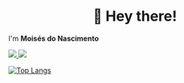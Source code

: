 
<h1 align="center">👋 Hey there!</h1>
I'm <strong>Moisés do Nascimento</strong>
<br>

<p align="left">
  <a href="https://www.linkedin.com/in/moisesn" alt="Linkedin">
    <img src="https://img.shields.io/badge/-Linkedin-6610F2?style=for-the-badge&logo=Linkedin&logoColor=FFFFFF&link=https://www.linkedin.com/in/moisesn"/>
  </a>
  
  <a href="https://discordapp.com/users/711397945664339994" alt="Discord">
    <img src="https://img.shields.io/badge/-Discord-6610F2?style=for-the-badge&logo=Discord&logoColor=FFFFFF&link=[https://discord.gg/QevDJqCzaY](https://discordapp.com/users/711397945664339994)"/>
  </a>
</p>

[![Top Langs](https://github-readme-stats.vercel.app/api/top-langs/?username=moise-s&layout=compact)](https://github.com/moise-s/github-readme-stats)
